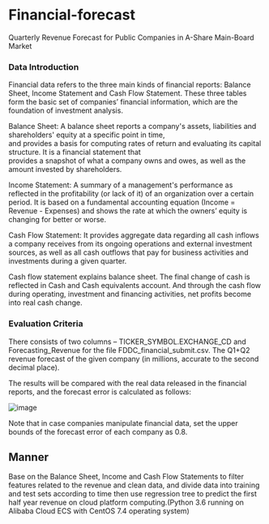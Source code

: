 # Financial-forecast
Quarterly Revenue Forecast for Public Companies in A-Share Main-Board Market

### Data Introduction

   Financial data refers to the three main kinds of financial reports: Balance Sheet, Income Statement and Cash Flow Statement. 
   These three tables form the basic set of companies’ financial information, which are the foundation of investment analysis.
   
   Balance Sheet: A balance sheet reports a company's assets, liabilities and shareholders' equity at a specific point in time,   
   and provides a basis for computing rates of return and evaluating its capital structure. It is a financial statement that  
   provides a snapshot of what a company owns and owes, as well as the amount invested by shareholders.
   
   Income Statement: A summary of a management's performance as reflected in the profitability (or lack of it) of an organization over a certain period. It is based on a fundamental accounting equation (Income = Revenue - Expenses) and shows the rate at      which the owners’ equity is changing for better or worse.
   
   Cash Flow Statement: It provides aggregate data regarding all cash inflows a company receives from its ongoing operations and 
   external investment sources, as well as all cash outflows that pay for business activities and investments during a given 
   quarter.

   Cash flow statement explains balance sheet. The final change of cash is reflected in Cash and Cash equivalents account. And through the cash flow during operating, investment and financing activities, net profits become into real cash change.

   ### Evaluation Criteria

   There consists of two columns – TICKER_SYMBOL.EXCHANGE_CD and Forecasting_Revenue for the file FDDC_financial_submit.csv.
   The Q1+Q2 revenue forecast of the given company (in millions, accurate to the second decimal place). 
   
   The results will be compared with the real data released in the financial reports, and the forecast error is calculated as follows:
   
   ![image](https://work.alibaba-inc.com/aliwork_tfs/g01_alibaba-inc_com/tfscom/TB18obTrwmTBuNjy1XbXXaMrVXa.tfsprivate.png)
   
   Note that in case companies manipulate financial data, set the upper bounds of the forecast error of each company as 0.8.
   
   ## Manner
   
   Base on the Balance Sheet, Income and Cash Flow Statements to filter features related to the revenue and clean data, and divide    data into training and test sets according to time then use regression tree to predict the first half year revenue on cloud 
   platform computing.(Python 3.6 running on Alibaba Cloud ECS with CentOS 7.4 operating system)
